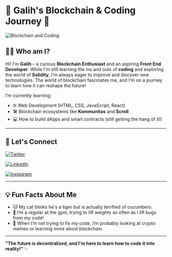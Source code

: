 # 🚀 Galih's Blockchain & Coding Journey 🌟

![Blockchain and Coding](https://example.com/blockchain_coding_banner.jpg) <!-- Replace with your image URL -->

## 👨‍💻 Who am I?
Hi! I'm **Galih** – a curious **Blockchain Enthusiast** and an aspiring **Front End Developer**. While I'm still learning the ins and outs of **coding** and exploring the world of **Solidity**, I’m always eager to improve and discover new technologies. The world of blockchain fascinates me, and I’m on a journey to learn how it can reshape the future!

I’m currently learning:
- 🌐 Web Development (HTML, CSS, JavaScript, React)
- 🛠️ Blockchain ecosystems like **Kommunitas** and **Scroll**
- 💻 How to build dApps and smart contracts (still getting the hang of it!)

---

## 📱 Let's Connect

[![Twitter](https://img.shields.io/badge/-Twitter-1DA1F2?style=for-the-badge&logo=twitter&logoColor=white)](https://twitter.com/prawiradiawan)

[![LinkedIn](https://img.shields.io/badge/-LinkedIn-0A66C2?style=for-the-badge&logo=linkedin&logoColor=white)](https://linkedin.com/in/prawiradiawan) 

[![Instagram](https://img.shields.io/badge/-Instagram-E4405F?style=for-the-badge&logo=instagram&logoColor=white)](https://instagram.com/prawiradiawan)  

---

## 💡 Fun Facts About Me
- 🐱 My cat thinks he's a tiger but is actually terrified of cucumbers.
- 💪 I’m a regular at the gym, trying to lift weights as often as I lift bugs from my code!
- 💬 When I’m not trying to fix my code, I’m probably looking at crypto memes or learning more about blockchain.

---

**"The future is decentralized, and I'm here to learn how to code it into reality!"** ✨
